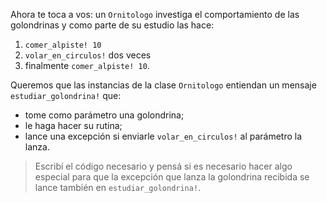 Ahora te toca a vos: un `Ornitologo` investiga el comportamiento de las golondrinas y como parte de su estudio las hace:

1. `comer_alpiste! 10`
2. `volar_en_circulos!` dos veces 
3. finalmente `comer_alpiste! 10`. 

Queremos que las instancias de la clase `Ornitologo` entiendan un mensaje `estudiar_golondrina!` que:

* tome como parámetro una golondrina;
* le haga hacer su rutina;
* lance una excepción si enviarle `volar_en_circulos!` al parámetro la lanza.
 
> Escribí el código necesario y pensá si es necesario hacer algo especial para que la excepción que lanza la golondrina recibida se lance también en `estudiar_golondrina!`.